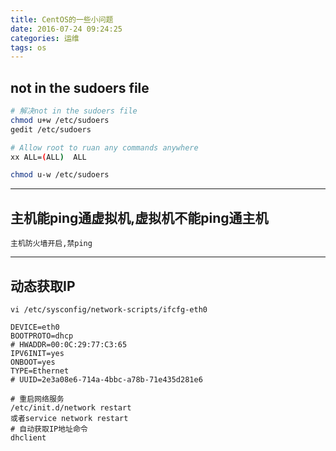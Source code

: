 ```yaml
---
title: CentOS的一些小问题
date: 2016-07-24 09:24:25
categories: 运维
tags: os
---
```

## not in the sudoers file
```bash
# 解决not in the sudoers file
chmod u+w /etc/sudoers
gedit /etc/sudoers

# Allow root to ruan any commands anywhere
xx ALL=(ALL)  ALL

chmod u-w /etc/sudoers
```

<!-- more -->

---

## 主机能ping通虚拟机,虚拟机不能ping通主机
```
主机防火墙开启,禁ping
```

---

## 动态获取IP
```
vi /etc/sysconfig/network-scripts/ifcfg-eth0

DEVICE=eth0
BOOTPROTO=dhcp
# HWADDR=00:0C:29:77:C3:65
IPV6INIT=yes
ONBOOT=yes
TYPE=Ethernet
# UUID=2e3a08e6-714a-4bbc-a78b-71e435d281e6

# 重启网络服务
/etc/init.d/network restart
或者service network restart
# 自动获取IP地址命令
dhclient
```